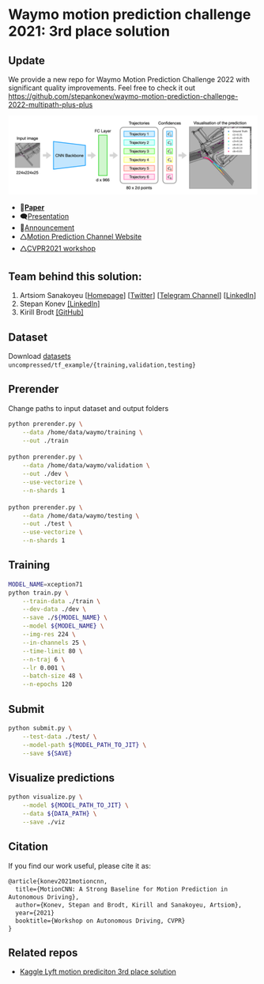 # Waymo motion prediction challenge 2021: 3rd place solution

## Update
We provide a new repo for Waymo Motion Prediction Challenge 2022 with significant quality improvements. Feel free to check it out https://github.com/stepankonev/waymo-motion-prediction-challenge-2022-multipath-plus-plus

![header](docs/header.png)

- 📜[**Paper**](https://arxiv.org/abs/2206.02163)  
- 🗨️[Presentation](./docs/waymo_motion_prediction_2021_3rd_place_solution_presentation.pdf)  
- 🎉[Announcement](https://youtu.be/eOL_rCK59ZI?t=6485)    
- 🛆[Motion Prediction Channel Website](https://waymo.com/open/challenges/2021/motion-prediction/)  
- 🛆[CVPR2021 workshop](http://cvpr2021.wad.vision/)  


## Team behind this solution:
1. Artsiom Sanakoyeu [[Homepage](https://gdude.de)] [[Twitter](https://twitter.com/artsiom_s)] [[Telegram Channel](https://t.me/gradientdude)] [[LinkedIn](https://www.linkedin.com/in/sanakoev)]
2. Stepan Konev [[LinkedIn]](https://www.linkedin.com/in/stepan-konev/)
3. Kirill Brodt [[GitHub]](https://github.com/kbrodt)

## Dataset

Download
[datasets](https://console.cloud.google.com/storage/browser/waymo_open_dataset_motion_v_1_0_0)
`uncompressed/tf_example/{training,validation,testing}`

## Prerender

Change paths to input dataset and output folders

```bash
python prerender.py \
    --data /home/data/waymo/training \
    --out ./train
    
python prerender.py \
    --data /home/data/waymo/validation \
    --out ./dev \
    --use-vectorize \
    --n-shards 1
    
python prerender.py \
    --data /home/data/waymo/testing \
    --out ./test \
    --use-vectorize \
    --n-shards 1
```

## Training

```bash
MODEL_NAME=xception71
python train.py \
    --train-data ./train \
    --dev-data ./dev \
    --save ./${MODEL_NAME} \
    --model ${MODEL_NAME} \
    --img-res 224 \
    --in-channels 25 \
    --time-limit 80 \
    --n-traj 6 \
    --lr 0.001 \
    --batch-size 48 \
    --n-epochs 120
```

## Submit

```bash
python submit.py \
    --test-data ./test/ \
    --model-path ${MODEL_PATH_TO_JIT} \
    --save ${SAVE}
```


## Visualize predictions

```bash
python visualize.py \
    --model ${MODEL_PATH_TO_JIT} \
    --data ${DATA_PATH} \
    --save ./viz
```

## Citation
If you find our work useful, please cite it as:
```
@article{konev2021motioncnn,
  title={MotionCNN: A Strong Baseline for Motion Prediction in Autonomous Driving},
  author={Konev, Stepan and Brodt, Kirill and Sanakoyeu, Artsiom},
  year={2021}
  booktitle={Workshop on Autonomous Driving, CVPR}
}
```

## Related repos

* [Kaggle Lyft motion prediciton 3rd place solution](https://gdude.de/blog/2021-02-05/Kaggle-Lyft-solution)
